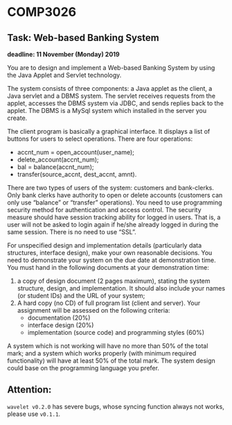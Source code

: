 # COMP3026

## Task: Web-based Banking System

**deadline: 11 November (Monday) 2019**

You are to design and implement a Web-based Banking System by using the Java Applet and Servlet technology. 

The system consists of three components: a Java applet as the client, a Java servlet and a DBMS system. The servlet receives requests from the applet, accesses the DBMS system via JDBC, and sends replies back to the applet. The DBMS is a MySql system which installed in the server you create. 

The client program is basically a graphical interface. It displays a list of buttons for users to select operations. There are four operations: 

- accnt_num = open_account(user_name); 
- delete_account(accnt_num); 
- bal = balance(accnt_num);
- transfer(source_accnt, dest_accnt, amnt).

There are two types of users of the system: customers and bank-clerks. Only bank clerks have authority to open or delete accounts (customers can only use “balance” or “transfer” operations). You need to use programming security method for authentication and access control. The security measure should have session tracking ability for logged in users. That is, a user will not be asked to login again if he/she already logged in during the same session. There is no need to use “SSL”.

For unspecified design and implementation details (particularly data structures, interface design), make your own reasonable decisions. You need to demonstrate your system on the due date at demonstration time. 
You must hand in the following documents at your demonstration time:
1.	a copy of design document (2 pages maximum), stating the system structure, design, and implementation. It should also include your names (or student IDs) and the URL of your system;
2.	A hard copy (no CD) of full program list (client and server).
Your assignment will be assessed on the following criteria:
    - documentation (20%)
    - interface design (20%)
    - implementation (source code) and programming styles (60%)

A system which is not working will have no more than 50% of the total mark; and a system which works properly (with minimum required functionality) will have at least 50% of the total mark. The system design could base on the programming language you prefer.


## Attention: 

`wavelet v0.2.0` has severe bugs, whose syncing function always not works, please use `v0.1.1`.